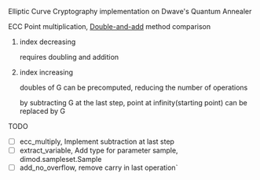 Elliptic Curve Cryptography implementation on Dwave's Quantum Annealer

ECC Point multiplication, [Double-and-add](https://en.wikipedia.org/wiki/Elliptic_curve_point_multiplication#Double-and-add) method comparison

1. index decreasing

   requires doubling and addition

2. index increasing

   doubles of G can be precomputed, reducing the number of operations

   by subtracting G at the last step, point at infinity(starting point) can be replaced by G

TODO

- [ ] ecc_multiply, Implement subtraction at last step
- [ ] extract_variable, Add type for parameter sample, dimod.sampleset.Sample
- [ ] add_no_overflow, remove carry in last operation`
